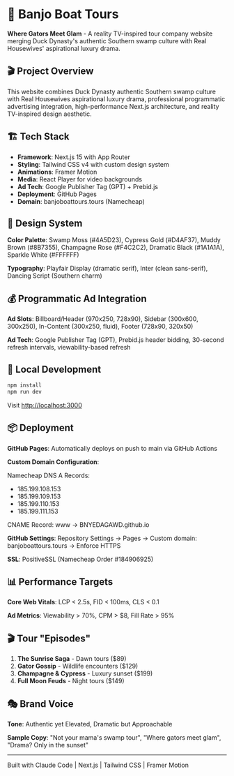 # 🚤 Banjo Boat Tours

**Where Gators Meet Glam** - A reality TV-inspired tour company website merging Duck Dynasty's authentic Southern swamp culture with Real Housewives' aspirational luxury drama.

## 🎬 Project Overview

This website combines Duck Dynasty authentic Southern swamp culture with Real Housewives aspirational luxury drama, professional programmatic advertising integration, high-performance Next.js architecture, and reality TV-inspired design aesthetic.

## 🏗️ Tech Stack

- **Framework**: Next.js 15 with App Router
- **Styling**: Tailwind CSS v4 with custom design system
- **Animations**: Framer Motion
- **Media**: React Player for video backgrounds
- **Ad Tech**: Google Publisher Tag (GPT) + Prebid.js
- **Deployment**: GitHub Pages
- **Domain**: banjoboattours.tours (Namecheap)

## 🎨 Design System

**Color Palette**: Swamp Moss (#4A5D23), Cypress Gold (#D4AF37), Muddy Brown (#8B7355), Champagne Rose (#F4C2C2), Dramatic Black (#1A1A1A), Sparkle White (#FFFFFF)

**Typography**: Playfair Display (dramatic serif), Inter (clean sans-serif), Dancing Script (Southern charm)

## 💰 Programmatic Ad Integration

**Ad Slots**: Billboard/Header (970x250, 728x90), Sidebar (300x600, 300x250), In-Content (300x250, fluid), Footer (728x90, 320x50)

**Ad Tech**: Google Publisher Tag (GPT), Prebid.js header bidding, 30-second refresh intervals, viewability-based refresh

## 🚀 Local Development

```bash
npm install
npm run dev
```

Visit [http://localhost:3000](http://localhost:3000)

## 📦 Deployment

**GitHub Pages**: Automatically deploys on push to main via GitHub Actions

**Custom Domain Configuration**:

Namecheap DNS A Records:
- 185.199.108.153
- 185.199.109.153
- 185.199.110.153
- 185.199.111.153

CNAME Record: www → BNYEDAGAWD.github.io

**GitHub Settings**: Repository Settings → Pages → Custom domain: banjoboattours.tours → Enforce HTTPS

**SSL**: PositiveSSL (Namecheap Order #184906925)

## 📊 Performance Targets

**Core Web Vitals**: LCP < 2.5s, FID < 100ms, CLS < 0.1

**Ad Metrics**: Viewability > 70%, CPM > $8, Fill Rate > 95%

## 🎬 Tour "Episodes"

1. **The Sunrise Saga** - Dawn tours ($89)
2. **Gator Gossip** - Wildlife encounters ($129)
3. **Champagne & Cypress** - Luxury sunset ($199)
4. **Full Moon Feuds** - Night tours ($149)

## 🎭 Brand Voice

**Tone**: Authentic yet Elevated, Dramatic but Approachable

**Sample Copy**: "Not your mama's swamp tour", "Where gators meet glam", "Drama? Only in the sunset"

---

Built with Claude Code | Next.js | Tailwind CSS | Framer Motion
